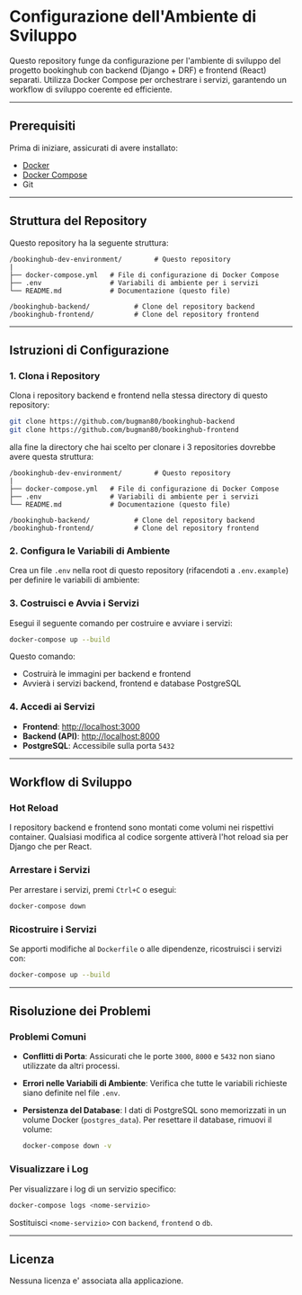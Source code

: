# Configurazione dell'Ambiente di Sviluppo

Questo repository funge da configurazione per l'ambiente di sviluppo del progetto bookinghub con backend (Django + DRF) e frontend (React) separati. Utilizza Docker Compose per orchestrare i servizi, garantendo un workflow di sviluppo coerente ed efficiente.

---

## Prerequisiti

Prima di iniziare, assicurati di avere installato:

- [Docker](https://www.docker.com/)
- [Docker Compose](https://docs.docker.com/compose/install/)
- Git

---

## Struttura del Repository

Questo repository ha la seguente struttura:

```
/bookinghub-dev-environment/        # Questo repository
|
├── docker-compose.yml   # File di configurazione di Docker Compose
├── .env                 # Variabili di ambiente per i servizi
└── README.md            # Documentazione (questo file)

/bookinghub-backend/           # Clone del repository backend
/bookinghub-frontend/          # Clone del repository frontend
```

---

## Istruzioni di Configurazione

### 1. Clona i Repository

Clona i repository backend e frontend nella stessa directory di questo repository:

```bash
git clone https://github.com/bugman80/bookinghub-backend
git clone https://github.com/bugman80/bookinghub-frontend
```

alla fine la directory che hai scelto per clonare i 3 repositories dovrebbe avere questa struttura:

```
/bookinghub-dev-environment/        # Questo repository
|
├── docker-compose.yml   # File di configurazione di Docker Compose
├── .env                 # Variabili di ambiente per i servizi
└── README.md            # Documentazione (questo file)

/bookinghub-backend/           # Clone del repository backend
/bookinghub-frontend/          # Clone del repository frontend
```

### 2. Configura le Variabili di Ambiente

Crea un file `.env` nella root di questo repository (rifacendoti a `.env.example`) per definire le variabili di ambiente:

### 3. Costruisci e Avvia i Servizi

Esegui il seguente comando per costruire e avviare i servizi:

```bash
docker-compose up --build
```

Questo comando:
- Costruirà le immagini per backend e frontend
- Avvierà i servizi backend, frontend e database PostgreSQL

### 4. Accedi ai Servizi

- **Frontend**: [http://localhost:3000](http://localhost:3000)
- **Backend (API)**: [http://localhost:8000](http://localhost:8000)
- **PostgreSQL**: Accessibile sulla porta `5432`

---

## Workflow di Sviluppo

### Hot Reload

I repository backend e frontend sono montati come volumi nei rispettivi container. Qualsiasi modifica al codice sorgente attiverà l'hot reload sia per Django che per React.

### Arrestare i Servizi

Per arrestare i servizi, premi `Ctrl+C` o esegui:

```bash
docker-compose down
```

### Ricostruire i Servizi

Se apporti modifiche al `Dockerfile` o alle dipendenze, ricostruisci i servizi con:

```bash
docker-compose up --build
```

---

## Risoluzione dei Problemi

### Problemi Comuni

- **Conflitti di Porta**: Assicurati che le porte `3000`, `8000` e `5432` non siano utilizzate da altri processi.
- **Errori nelle Variabili di Ambiente**: Verifica che tutte le variabili richieste siano definite nel file `.env`.
- **Persistenza del Database**: I dati di PostgreSQL sono memorizzati in un volume Docker (`postgres_data`). Per resettare il database, rimuovi il volume:

  ```bash
  docker-compose down -v
  ```

### Visualizzare i Log

Per visualizzare i log di un servizio specifico:

```bash
docker-compose logs <nome-servizio>
```

Sostituisci `<nome-servizio>` con `backend`, `frontend` o `db`.

---

## Licenza

Nessuna licenza e' associata alla applicazione.
